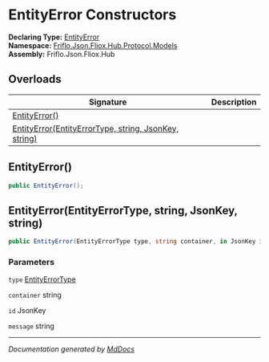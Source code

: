 ﻿<!--  
  <auto-generated>   
    The contents of this file were generated by a tool.  
    Changes to this file may be list if the file is regenerated  
  </auto-generated>   
-->

# EntityError Constructors

**Declaring Type:** [EntityError](../index.md)  
**Namespace:** [Friflo.Json.Fliox.Hub.Protocol.Models](../../index.md)  
**Assembly:** Friflo.Json.Fliox.Hub

## Overloads

| Signature                                                                                                  | Description |
| ---------------------------------------------------------------------------------------------------------- | ----------- |
| [EntityError()](#entityerror)                                                                              |             |
| [EntityError(EntityErrorType, string, JsonKey, string)](#entityerrorentityerrortype-string-jsonkey-string) |             |

## EntityError()

```csharp
public EntityError();
```

## EntityError(EntityErrorType, string, JsonKey, string)

```csharp
public EntityError(EntityErrorType type, string container, in JsonKey id, string message);
```

### Parameters

`type`  [EntityErrorType](../../EntityErrorType/index.md)

`container`  string

`id`  JsonKey

`message`  string

___

*Documentation generated by [MdDocs](https://github.com/ap0llo/mddocs)*
